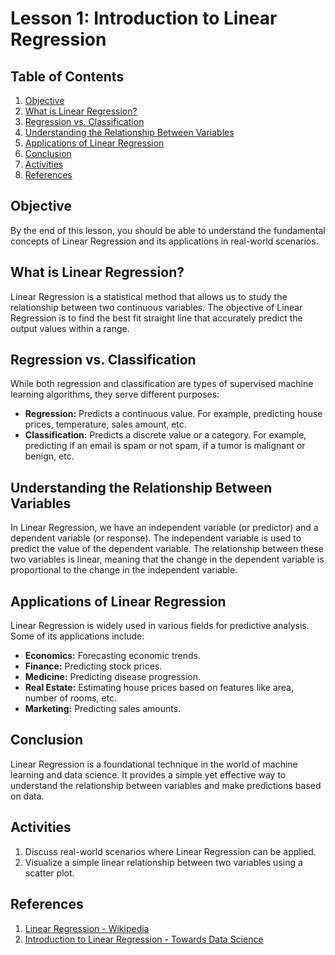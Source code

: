 # Lesson 1: Introduction to Linear Regression

## Table of Contents
1. [Objective](#objective)
2. [What is Linear Regression?](#what-is-linear-regression)
3. [Regression vs. Classification](#regression-vs-classification)
4. [Understanding the Relationship Between Variables](#understanding-the-relationship)
5. [Applications of Linear Regression](#applications)
6. [Conclusion](#conclusion)
7. [Activities](#activities)
8. [References](#references)

<a name="objective"></a>
## Objective
By the end of this lesson, you should be able to understand the fundamental concepts of Linear Regression and its applications in real-world scenarios.

<a name="what-is-linear-regression"></a>
## What is Linear Regression?
Linear Regression is a statistical method that allows us to study the relationship between two continuous variables. The objective of Linear Regression is to find the best fit straight line that accurately predict the output values within a range.

<a name="regression-vs-classification"></a>
## Regression vs. Classification
While both regression and classification are types of supervised machine learning algorithms, they serve different purposes:
- **Regression:** Predicts a continuous value. For example, predicting house prices, temperature, sales amount, etc.
- **Classification:** Predicts a discrete value or a category. For example, predicting if an email is spam or not spam, if a tumor is malignant or benign, etc.

<a name="understanding-the-relationship"></a>
## Understanding the Relationship Between Variables
In Linear Regression, we have an independent variable (or predictor) and a dependent variable (or response). The independent variable is used to predict the value of the dependent variable. The relationship between these two variables is linear, meaning that the change in the dependent variable is proportional to the change in the independent variable.

<a name="applications"></a>
## Applications of Linear Regression
Linear Regression is widely used in various fields for predictive analysis. Some of its applications include:
- **Economics:** Forecasting economic trends.
- **Finance:** Predicting stock prices.
- **Medicine:** Predicting disease progression.
- **Real Estate:** Estimating house prices based on features like area, number of rooms, etc.
- **Marketing:** Predicting sales amounts.

<a name="conclusion"></a>
## Conclusion
Linear Regression is a foundational technique in the world of machine learning and data science. It provides a simple yet effective way to understand the relationship between variables and make predictions based on data.

<a name="activities"></a>
## Activities
1. Discuss real-world scenarios where Linear Regression can be applied.
2. Visualize a simple linear relationship between two variables using a scatter plot.

<a name="references"></a>
## References
1. [Linear Regression - Wikipedia](https://en.wikipedia.org/wiki/Linear_regression)
2. [Introduction to Linear Regression - Towards Data Science](https://towardsdatascience.com/introduction-to-linear-regression-in-python-c12a072bedf0)
